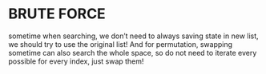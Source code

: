 # BRUTE FORCE

sometime when searching, we don’t need to always saving state in new list, we should try to use the original list!
And for permutation, swapping sometime can also search the whole space, so do not need to iterate every possible for every index, just swap them!